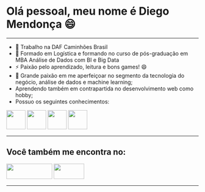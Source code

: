 <h1>Olá pessoal, meu nome é Diego Mendonça 😄</h1>
<hr>
<ul>
<li>🔭 Trabalho na DAF Caminhões Brasil</li>
<li>🌱 Formado em Logística e formando no curso de pós-graduação em MBA Análise de Dados com BI e Big Data</li>
<li>⚡ Paixão pelo aprendizado, leitura e bons games! 😄</li>
<li>💬 Grande paixão em me aperfeiçoar no segmento da tecnologia do negócio, análise de dados e machine learning;</li>
<li>Aprendendo também em contrapartida no desenvolvimento web como hobby; <br>
<li>Possuo os seguintes conhecimentos:</li>
</ul>
<div display="inline">
  <img width="50" height="50" src="https://cdn.jsdelivr.net/gh/devicons/devicon/icons/python/python-original.svg" />
  <img width="50" height="50" src="https://cdn.jsdelivr.net/gh/devicons/devicon/icons/postgresql/postgresql-original.svg" />
  <img width="50" height="50" src="https://cdn.jsdelivr.net/gh/devicons/devicon/icons/html5/html5-original.svg" />
  <img width="50" height="50" src="https://cdn.jsdelivr.net/gh/devicons/devicon/icons/css3/css3-original.svg" />
</div>    
<hr>
<h2>Você também me encontra no:</h2> 
<a href="https://www.linkedin.com/in/diego-mendon%C3%A7a-481756111/"><img width="120" height="40" src="https://img.shields.io/badge/linkedin-%230077B5.svg?style=for-the-badge&logo=linkedin&logoColor=white"></img></a>
<a href="https://www.youtube.com/@MendoncaDiego/playlists"><img width="80" height="40" src="https://static-00.iconduck.com/assets.00/youtube-icon-2048x1450-n77mmhe0.png"></img></a>
<hr>
